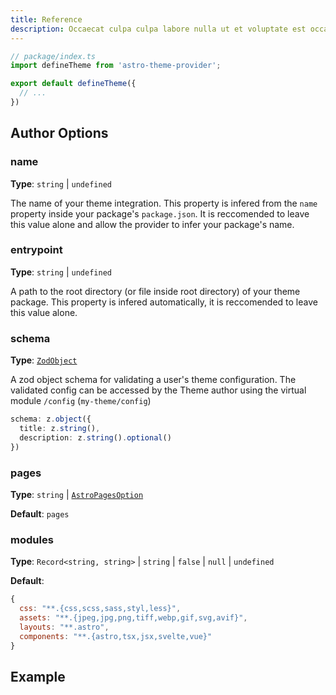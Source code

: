 ```yaml
---
title: Reference
description: Occaecat culpa culpa labore nulla ut et voluptate est occaecat aliqua aliquip esse do anim.
---
```



```ts
// package/index.ts
import defineTheme from 'astro-theme-provider';

export default defineTheme({
  // ...
})
```

## Author Options

### name

**Type**: `string` | `undefined`

The name of your theme integration. This property is infered from the `name` property inside your package's `package.json`. It is reccomended to leave this value alone and allow the provider to infer your package's name.

### entrypoint

**Type**: `string` | `undefined`

A path to the root directory (or file inside root directory) of your theme package. This property is infered automatically, it is reccomended to leave this value alone.

### schema

**Type**: [`ZodObject`](https://zod.dev/?id=objects)

A zod object schema for validating a user's theme configuration. The validated config can be accessed by the Theme author using the virtual module `/config` (`my-theme/config`)

```ts
schema: z.object({
  title: z.string(),
  description: z.string().optional()
})
```

### pages

**Type**: `string` | [`AstroPagesOption`](https://github.com/BryceRussell/astro-pages/blob/main/package/README.md#option-reference)

**Default**: `pages`

### modules

**Type**: `Record<string, string>` | `string` | `false` | `null` | `undefined`

**Default**:

```js
{
  css: "**.{css,scss,sass,styl,less}",
  assets: "**.{jpeg,jpg,png,tiff,webp,gif,svg,avif}",
  layouts: "**.astro",
  components: "**.{astro,tsx,jsx,svelte,vue}"
}
```

## Example